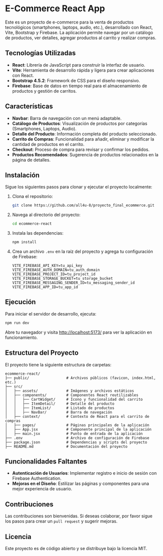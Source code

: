 
# E-Commerce React App

Este es un proyecto de e-commerce para la venta de productos tecnológicos (smartphones, laptops, audio, etc.), desarrollado con React, Vite, Bootstrap y Firebase. La aplicación permite navegar por un catálogo de productos, ver detalles, agregar productos al carrito y realizar compras.

## Tecnologías Utilizadas

- **React**: Librería de JavaScript para construir la interfaz de usuario.
- **Vite**: Herramienta de desarrollo rápida y ligera para crear aplicaciones con React.
- **Bootstrap 4.5.2**: Framework de CSS para el diseño responsivo.
- **Firebase**: Base de datos en tiempo real para el almacenamiento de productos y gestión de carritos.

## Características

- **Navbar**: Barra de navegación con un menú adaptable.
- **Catálogo de Productos**: Visualización de productos por categorías (Smartphones, Laptops, Audio).
- **Detalle del Producto**: Información completa del producto seleccionado.
- **Carrito de Compras**: Funcionalidad para añadir, eliminar y modificar la cantidad de productos en el carrito.
- **Checkout**: Proceso de compra para revisar y confirmar los pedidos.
- **Productos Recomendados**: Sugerencia de productos relacionados en la página de detalles.

## Instalación

Sigue los siguientes pasos para clonar y ejecutar el proyecto localmente:

1. Clona el repositorio:
   ```bash
   git clone https://github.com/all4u-8/proyecto_final_ecommerce.git
   ```
2. Navega al directorio del proyecto:
   ```bash
   cd ecommerce-react
   ```
3. Instala las dependencias:
   ```bash
   npm install
   ```
4. Crea un archivo `.env` en la raíz del proyecto y agrega tu configuración de Firebase:
   ```plaintext
   VITE_FIREBASE_API_KEY=tu_api_key
   VITE_FIREBASE_AUTH_DOMAIN=tu_auth_domain
   VITE_FIREBASE_PROJECT_ID=tu_project_id
   VITE_FIREBASE_STORAGE_BUCKET=tu_storage_bucket
   VITE_FIREBASE_MESSAGING_SENDER_ID=tu_messaging_sender_id
   VITE_FIREBASE_APP_ID=tu_app_id
   ```

## Ejecución

Para iniciar el servidor de desarrollo, ejecuta:

```bash
npm run dev
```

Abre tu navegador y visita [http://localhost:5173/](http://localhost:5173/) para ver la aplicación en funcionamiento.

## Estructura del Proyecto

El proyecto tiene la siguiente estructura de carpetas:

```
ecommerce-react/
├── public/                 # Archivos públicos (favicon, index.html, etc.)
├── src/
│   ├── assets/             # Imágenes y archivos estáticos
│   ├── components/         # Componentes React reutilizables
│   │   ├── CartWidget/     # Ícono y funcionalidad del carrito
│   │   ├── ItemDetail/     # Detalle del producto
│   │   ├── ItemList/       # Listado de productos
│   │   ├── NavBar/         # Barra de navegación
│   ├── context/            # Contexto de React para el carrito de compras
│   ├── pages/              # Páginas principales de la aplicación
│   ├── App.jsx             # Componente principal de la aplicación
│   ├── main.jsx            # Punto de entrada de la aplicación
├── .env                    # Archivo de configuración de Firebase
├── package.json            # Dependencias y scripts del proyecto
├── README.md               # Documentación del proyecto
```

## Funcionalidades Faltantes

- **Autenticación de Usuarios**: Implementar registro e inicio de sesión con Firebase Authentication.
- **Mejoras en el Diseño**: Estilizar las páginas y componentes para una mejor experiencia de usuario.

## Contribuciones

Las contribuciones son bienvenidas. Si deseas colaborar, por favor sigue los pasos para crear un `pull request` y sugerir mejoras.

## Licencia

Este proyecto es de código abierto y se distribuye bajo la licencia MIT.
